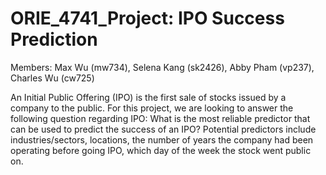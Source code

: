 # ORIE_4741_Project: IPO Success Prediction

Members: Max Wu (mw734), Selena Kang (sk2426), Abby Pham (vp237), Charles Wu (cw725)

An Initial Public Offering (IPO) is the first sale of stocks issued by a company to the public. For this project, we are looking to answer the following question regarding IPO: What is the most reliable predictor that can be used to predict the success of an IPO? Potential predictors include industries/sectors, locations, the number of years the company had been operating before going IPO, which day of the week the stock went public on.
